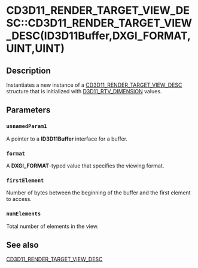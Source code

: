 # CD3D11_RENDER_TARGET_VIEW_DESC::CD3D11_RENDER_TARGET_VIEW_DESC(ID3D11Buffer,DXGI_FORMAT,UINT,UINT)

## Description

Instantiates a new instance of a [CD3D11_RENDER_TARGET_VIEW_DESC](https://learn.microsoft.com/previous-versions/windows/desktop/legacy/jj151668(v=vs.85)) structure that is initialized with [D3D11_RTV_DIMENSION](https://learn.microsoft.com/windows/desktop/api/d3d11/ne-d3d11-d3d11_rtv_dimension) values.

## Parameters

### `unnamedParam1`

A pointer to a **ID3D11Buffer** interface for a buffer.

### `format`

A **DXGI_FORMAT**-typed value that specifies the viewing format.

### `firstElement`

Number of bytes between the beginning of the buffer and the first element to access.

### `numElements`

Total number of elements in the view.

## See also

[CD3D11_RENDER_TARGET_VIEW_DESC](https://learn.microsoft.com/previous-versions/windows/desktop/legacy/jj151668(v=vs.85))